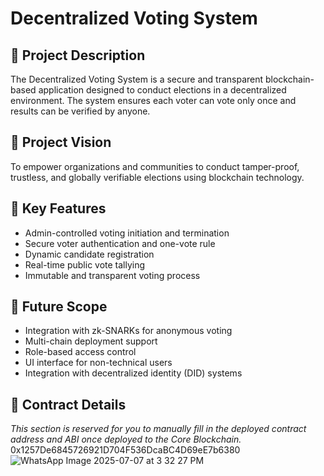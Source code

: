 # Decentralized Voting System

## 📜 Project Description
The Decentralized Voting System is a secure and transparent blockchain-based application designed to conduct elections in a decentralized environment. The system ensures each voter can vote only once and results can be verified by anyone.

## 🎯 Project Vision
To empower organizations and communities to conduct tamper-proof, trustless, and globally verifiable elections using blockchain technology.

## 🚀 Key Features
- Admin-controlled voting initiation and termination
- Secure voter authentication and one-vote rule
- Dynamic candidate registration
- Real-time public vote tallying
- Immutable and transparent voting process

## 🔮 Future Scope
- Integration with zk-SNARKs for anonymous voting
- Multi-chain deployment support
- Role-based access control
- UI interface for non-technical users
- Integration with decentralized identity (DID) systems

## 📜 Contract Details
_This section is reserved for you to manually fill in the deployed contract address and ABI once deployed to the Core Blockchain._
0x1257De6845726921D704F536DcaBC4D69eE7b6380
![WhatsApp Image 2025-07-07 at 3 32 27 PM](https://github.com/user-attachments/assets/342a9004-457c-4f41-ad5b-019af17aa882)

